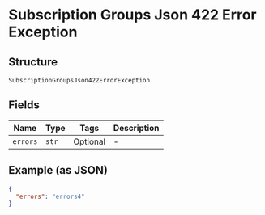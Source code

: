 
# Subscription Groups Json 422 Error Exception

## Structure

`SubscriptionGroupsJson422ErrorException`

## Fields

| Name | Type | Tags | Description |
|  --- | --- | --- | --- |
| `errors` | `str` | Optional | - |

## Example (as JSON)

```json
{
  "errors": "errors4"
}
```

